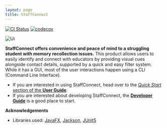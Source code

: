 ```yaml
---
layout: page
title: StaffConnect
---
```


<a href="https://github.com/AY2324S2-CS2103-F08-3/tp/actions"><img src="https://github.com/AY2324S2-CS2103-F08-3/tp/actions/workflows/gradle.yml/badge.svg" alt="CI Status" class="badge"></a>
<a href="https://codecov.io/gh/AY2324S2-CS2103-F08-3/tp"><img src="https://codecov.io/gh/AY2324S2-CS2103-F08-3/tp/graph/badge.svg?token=WLNT3ZUBO6" alt="codecov" class="badge"></a>

![Ui](images/Ui.png)

**StaffConnect offers convenience and peace of mind to a struggling student with memory recollection issues.**
This product allows users to easily identify and connect with educators by providing visual cues alongside contact
details, supported by a quick and easy filter system. While it has a GUI, most of the user interactions happen using a CLI (Command Line Interface).

* If you are interested in using StaffConnect, head over to the [_Quick Start_ section of the **User Guide**](UserGuide.html#quick-start).
* If you are interested about developing StaffConnect, the [**Developer Guide**](DeveloperGuide.html) is a good place to start.


**Acknowledgements**

* Libraries used: [JavaFX](https://openjfx.io/), [Jackson](https://github.com/FasterXML/jackson), [JUnit5](https://github.com/junit-team/junit5)
